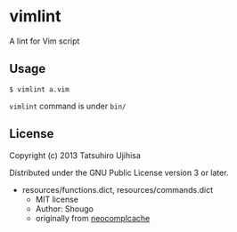 # vimlint

A lint for Vim script

## Usage

    $ vimlint a.vim

`vimlint` command is under `bin/`

## License

Copyright (c) 2013 Tatsuhiro Ujihisa

Distributed under the GNU Public License version 3 or later.

* resources/functions.dict, resources/commands.dict
    * MIT license
    * Author: Shougo
    * originally from [neocomplcache](https://github.com/Shougo/neocomplcache.vim)
